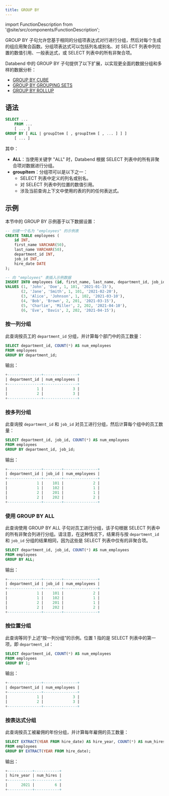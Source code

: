 ```yaml
---
title: GROUP BY
---
```

import FunctionDescription from '@site/src/components/FunctionDescription';

<FunctionDescription description="Introduced or updated: v1.2.32"/>

GROUP BY 子句允许您基于相同的分组项表达式对行进行分组，然后对每个生成的组应用聚合函数。分组项表达式可以包括列名或别名、对 SELECT 列表中列位置的数值引用、一般表达式，或 SELECT 列表中的所有非聚合项。

Databend 中的 GROUP BY 子句提供了以下扩展，以实现更全面的数据分组和多样的数据分析：

- [GROUP BY CUBE](group-by-cube.md)
- [GROUP BY GROUPING SETS](group-by-grouping-sets.md)
- [GROUP BY ROLLUP](group-by-rollup.md)

## 语法

```sql
SELECT ...
    FROM ...
    [ ... ]
GROUP BY [ ALL | groupItem [ , groupItem [ , ... ] ] ]
    [ ... ]
```

其中：

- **ALL**：当使用关键字 "ALL" 时，Databend 根据 SELECT 列表中的所有非聚合项对数据进行分组。
- **groupItem**：分组项可以是以下之一：
    - SELECT 列表中定义的列名或别名。
    - 对 SELECT 列表中列位置的数值引用。
    - 涉及当前查询上下文中使用的表的列的任何表达式。

## 示例

本节中的 GROUP BY 示例基于以下数据设置：

```sql
-- 创建一个名为 "employees" 的示例表
CREATE TABLE employees (
    id INT,
    first_name VARCHAR(50),
    last_name VARCHAR(50),
    department_id INT,
    job_id INT,
    hire_date DATE
);

-- 向 "employees" 表插入示例数据
INSERT INTO employees (id, first_name, last_name, department_id, job_id, hire_date)
VALUES (1, 'John', 'Doe', 1, 101, '2021-01-15'),
       (2, 'Jane', 'Smith', 1, 101, '2021-02-20'),
       (3, 'Alice', 'Johnson', 1, 102, '2021-03-10'),
       (4, 'Bob', 'Brown', 2, 201, '2021-03-15'),
       (5, 'Charlie', 'Miller', 2, 202, '2021-04-10'),
       (6, 'Eve', 'Davis', 2, 202, '2021-04-15');
```

### 按一列分组

此查询按员工的 `department_id` 分组，并计算每个部门中的员工数量：
```sql
SELECT department_id, COUNT(*) AS num_employees
FROM employees
GROUP BY department_id;
```

输出：
```sql
+---------------+---------------+
| department_id | num_employees |
+---------------+---------------+
|             1 |             3 |
|             2 |             3 |
+---------------+---------------+
```

### 按多列分组

此查询按 `department_id` 和 `job_id` 对员工进行分组，然后计算每个组中的员工数量：
```sql
SELECT department_id, job_id, COUNT(*) AS num_employees
FROM employees
GROUP BY department_id, job_id;
```

输出：
```sql
+---------------+--------+---------------+
| department_id | job_id | num_employees |
+---------------+--------+---------------+
|             1 |    101 |             2 |
|             1 |    102 |             1 |
|             2 |    201 |             1 |
|             2 |    202 |             2 |
+---------------+--------+---------------+
```

### 使用 GROUP BY ALL

此查询使用 GROUP BY ALL 子句对员工进行分组，该子句根据 SELECT 列表中的所有非聚合列进行分组。请注意，在这种情况下，结果将与按 `department_id` 和 `job_id` 分组的结果相同，因为这些是 SELECT 列表中仅有的非聚合项。

```sql
SELECT department_id, job_id, COUNT(*) AS num_employees
FROM employees
GROUP BY ALL;
```

输出：
```sql
+---------------+--------+---------------+
| department_id | job_id | num_employees |
+---------------+--------+---------------+
|             1 |    101 |             2 |
|             1 |    102 |             1 |
|             2 |    201 |             1 |
|             2 |    202 |             2 |
+---------------+--------+---------------+
```

### 按位置分组

此查询等同于上述“按一列分组”的示例。位置 1 指的是 SELECT 列表中的第一项，即 `department_id`：
```sql
SELECT department_id, COUNT(*) AS num_employees
FROM employees
GROUP BY 1;
```

输出：
```sql
+---------------+---------------+
| department_id | num_employees |
+---------------+---------------+
|             1 |             3 |
|             2 |             3 |
+---------------+---------------+
```

### 按表达式分组

此查询按员工被雇佣的年份分组，并计算每年雇佣的员工数量：
```sql
SELECT EXTRACT(YEAR FROM hire_date) AS hire_year, COUNT(*) AS num_hires
FROM employees
GROUP BY EXTRACT(YEAR FROM hire_date);
```

输出：
```sql
+-----------+-----------+
| hire_year | num_hires |
+-----------+-----------+
|      2021 |         6 |
+-----------+-----------+
```